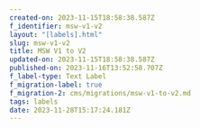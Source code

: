 ```yaml
---
created-on: 2023-11-15T18:58:38.587Z
f_identifier: msw-v1-v2
layout: "[labels].html"
slug: msw-v1-v2
title: MSW V1 to V2
updated-on: 2023-11-15T18:58:38.587Z
published-on: 2023-11-16T13:52:58.707Z
f_label-type: Text Label
f_migration-label: true
f_migration-2: cms/migrations/msw-v1-to-v2.md
tags: labels
date: 2023-11-28T15:17:24.181Z
---
```

